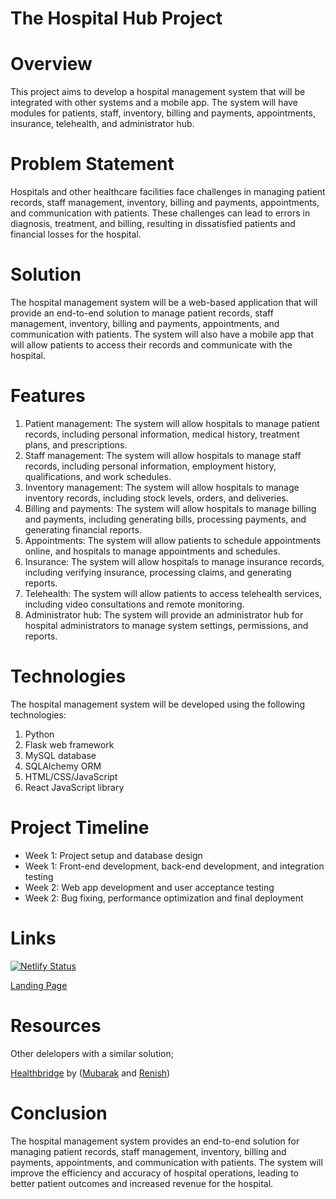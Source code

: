 # The Hospital Hub Project

# Overview
This project aims to develop a hospital management system that will be integrated with other systems and a mobile app. The system will have modules for patients, staff, inventory, billing and payments, appointments, insurance, telehealth, and administrator hub.

# Problem Statement
Hospitals and other healthcare facilities face challenges in managing patient records, staff management, inventory, billing and payments, appointments, and communication with patients. These challenges can lead to errors in diagnosis, treatment, and billing, resulting in dissatisfied patients and financial losses for the hospital.

# Solution
The hospital management system will be a web-based application that will provide an end-to-end solution to manage patient records, staff management, inventory, billing and payments, appointments, and communication with patients. The system will also have a mobile app that will allow patients to access their records and communicate with the hospital.

# Features
1. Patient management: The system will allow hospitals to manage patient records, including personal information, medical history, treatment plans, and prescriptions.
2. Staff management: The system will allow hospitals to manage staff records, including personal information, employment history, qualifications, and work schedules.
3. Inventory management: The system will allow hospitals to manage inventory records, including stock levels, orders, and deliveries.
4. Billing and payments: The system will allow hospitals to manage billing and payments, including generating bills, processing payments, and generating financial reports.
5. Appointments: The system will allow patients to schedule appointments online, and hospitals to manage appointments and schedules.
6. Insurance: The system will allow hospitals to manage insurance records, including verifying insurance, processing claims, and generating reports.
7. Telehealth: The system will allow patients to access telehealth services, including video consultations and remote monitoring.
8. Administrator hub: The system will provide an administrator hub for hospital administrators to manage system settings, permissions, and reports.

# Technologies
The hospital management system will be developed using the following technologies:

1. Python
2. Flask web framework
3. MySQL database
4. SQLAlchemy ORM
5. HTML/CSS/JavaScript
6. React JavaScript library

# Project Timeline
* Week 1: Project setup and database design
* Week 1: Front-end development, back-end development, and integration testing
* Week 2: Web app development and user acceptance testing
* Week 2: Bug fixing, performance optimization and final deployment

# Links
[![Netlify Status](https://api.netlify.com/api/v1/badges/1a1668f2-11dd-4959-a592-1bd231c3afbb/deploy-status)](https://app.netlify.com/sites/thehospitalhubv1/deploys)

[Landing Page](https://thehospitalhub.netlify.app/)

# Resources
Other delelopers with a similar solution;
 
[Healthbridge](https://github.com/vantsmoubaraq/Health_bridge_v1.git) by ([Mubarak](https://github.com/vantsmoubaraq) and [Renish](https://github.com/fabrizia2))

# Conclusion
The hospital management system provides an end-to-end solution for managing patient records, staff management, inventory, billing and payments, appointments, and communication with patients. The system will improve the efficiency and accuracy of hospital operations, leading to better patient outcomes and increased revenue for the hospital.



